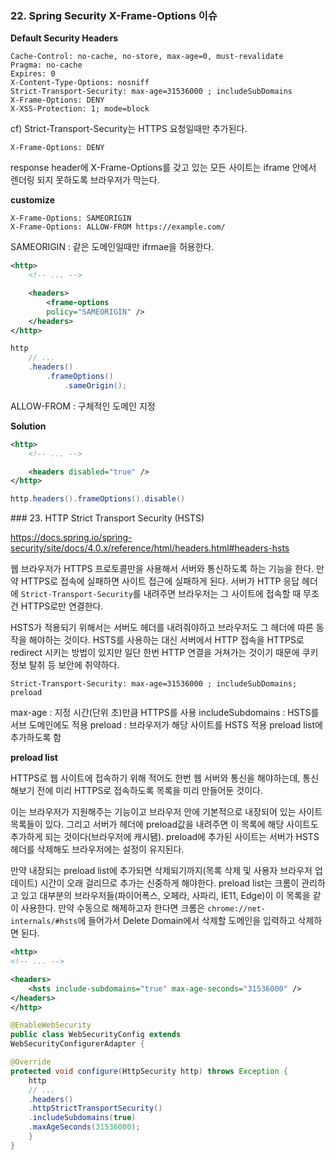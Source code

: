 ### 22. Spring Security X-Frame-Options 이슈

**Default Security Headers**
```
Cache-Control: no-cache, no-store, max-age=0, must-revalidate
Pragma: no-cache
Expires: 0
X-Content-Type-Options: nosniff
Strict-Transport-Security: max-age=31536000 ; includeSubDomains
X-Frame-Options: DENY
X-XSS-Protection: 1; mode=block
```
cf) Strict-Transport-Security는 HTTPS 요청일때만 추가된다. 

```
X-Frame-Options: DENY
```
response header에 X-Frame-Options를 갖고 있는 모든 사이트는  iframe 안에서 렌더링 되지 못하도록 브라우저가 막는다.

**customize**
```
X-Frame-Options: SAMEORIGIN
X-Frame-Options: ALLOW-FROM https://example.com/
```
SAMEORIGIN : 같은 도메인일때만 ifrmae을 허용한다.
```xml
<http>
	<!-- ... -->

	<headers>
		<frame-options
		policy="SAMEORIGIN" />
	</headers>
</http>
```

```java
http
	// ...
	.headers()
		.frameOptions()
			.sameOrigin();
```
ALLOW-FROM : 구체적인 도메인 지정

**Solution**
```xml
<http>
	<!-- ... -->

	<headers disabled="true" />
</http>

```
```java
http.headers().frameOptions().disable()
```

### 23. HTTP Strict Transport Security (HSTS)

https://docs.spring.io/spring-security/site/docs/4.0.x/reference/html/headers.html#headers-hsts

웹 브라우저가 HTTPS 프로토콜만을 사용해서 서버와 통신하도록 하는 기능을 한다. 만약 HTTPS로 접속에 실패하면 사이트 접근에 실패하게 된다. 서버가 HTTP 응답 헤더에 `Strict-Transport-Security`를 내려주면 브라우저는 그 사이트에 접속할 때 무조건 HTTPS로만 연결한다.

HSTS가 적용되기 위해서는 서버도 헤더를 내려줘야하고 브라우저도 그 헤더에 따른 동작을 해야하는 것이다.
HSTS를 사용하는 대신 서버에서 HTTP 접속을 HTTPS로 redirect 시키는 방법이 있지만 일단 한번 HTTP 연결을 거쳐가는 것이기 때문에 쿠키 정보 탈취 등 보안에 취약하다.

```
Strict-Transport-Security: max-age=31536000 ; includeSubDomains; preload
```
max-age : 지정 시간(단위 초)만큼 HTTPS를 사용
includeSubdomains : HSTS를 서브 도메인에도 적용
preload : 브라우저가 해당 사이트를 HSTS 적용 preload list에 추가하도록 함

**preload list**

HTTPS로 웹 사이트에 접속하기 위해 적어도 한번 웹 서버와 통신을 해야하는데, 통신 해보기 전에 미리 HTTPS로 접속하도록 목록을 미리 만들어둔 것이다.

이는 브라우저가 지원해주는 기능이고 브라우저 안에 기본적으로 내장되어 있는 사이트 목록들이 있다. 그리고 서버가 헤더에 preload값을 내려주면 이 목록에 해당 사이트도 추가하게 되는 것이다(브라우저에 캐시됌). preload에 추가된 사이트는 서버가 HSTS헤더를 삭제해도 브라우저에는 설정이 유지된다.

만약 내장되는 preload list에 추가되면 삭제되기까지(목록 삭제 및 사용자 브라우저 업데이트) 시간이 오래 걸리므로 추가는 신중하게 해야한다. preload list는 크롬이 관리하고 있고 대부분의 브라우저들(파이어폭스, 오페라, 사파리, IE11, Edge)이 이 목록을 같이 사용한다.
만약 수동으로 해제하고자 한다면 크롬은 `chrome://net-internals/#hsts`에 들어가서 Delete Domain에서 삭제할 도메인을 입력하고 삭제하면 된다.

```xml
<http>
<!-- ... -->

<headers>
	<hsts include-subdomains="true" max-age-seconds="31536000" />
</headers>
</http>

```
```java
@EnableWebSecurity
public class WebSecurityConfig extends
WebSecurityConfigurerAdapter {

@Override
protected void configure(HttpSecurity http) throws Exception {
	http
	// ...
	.headers()
	.httpStrictTransportSecurity()
	.includeSubdomains(true)
	.maxAgeSeconds(31536000);
	}
}

```